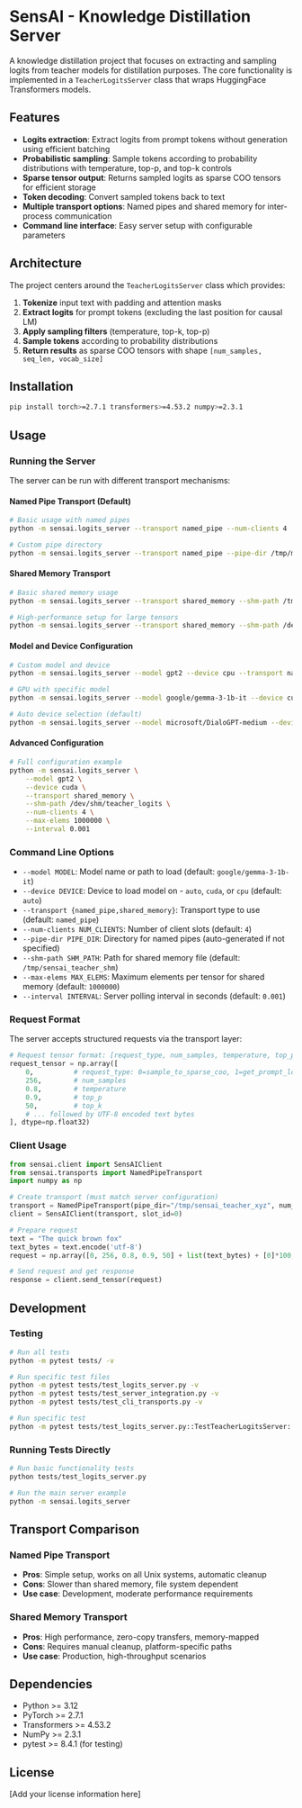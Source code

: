 # SensAI - Knowledge Distillation Server

A knowledge distillation project that focuses on extracting and sampling logits from teacher models for distillation purposes. The core functionality is implemented in a `TeacherLogitsServer` class that wraps HuggingFace Transformers models.

## Features

- **Logits extraction**: Extract logits from prompt tokens without generation using efficient batching
- **Probabilistic sampling**: Sample tokens according to probability distributions with temperature, top-p, and top-k controls
- **Sparse tensor output**: Returns sampled logits as sparse COO tensors for efficient storage
- **Token decoding**: Convert sampled tokens back to text
- **Multiple transport options**: Named pipes and shared memory for inter-process communication
- **Command line interface**: Easy server setup with configurable parameters

## Architecture

The project centers around the `TeacherLogitsServer` class which provides:

1. **Tokenize** input text with padding and attention masks
2. **Extract logits** for prompt tokens (excluding the last position for causal LM)
3. **Apply sampling filters** (temperature, top-k, top-p)
4. **Sample tokens** according to probability distributions
5. **Return results** as sparse COO tensors with shape `[num_samples, seq_len, vocab_size]`

## Installation

```bash
pip install torch>=2.7.1 transformers>=4.53.2 numpy>=2.3.1
```

## Usage

### Running the Server

The server can be run with different transport mechanisms:

#### Named Pipe Transport (Default)
```bash
# Basic usage with named pipes
python -m sensai.logits_server --transport named_pipe --num-clients 4

# Custom pipe directory
python -m sensai.logits_server --transport named_pipe --pipe-dir /tmp/my_pipes --num-clients 2
```

#### Shared Memory Transport
```bash
# Basic shared memory usage
python -m sensai.logits_server --transport shared_memory --shm-path /tmp/my_shm --max-elems 2000000

# High-performance setup for large tensors
python -m sensai.logits_server --transport shared_memory --shm-path /dev/shm/sensai --max-elems 5000000 --num-clients 8
```

#### Model and Device Configuration
```bash
# Custom model and device
python -m sensai.logits_server --model gpt2 --device cpu --transport named_pipe

# GPU with specific model
python -m sensai.logits_server --model google/gemma-3-1b-it --device cuda --transport shared_memory

# Auto device selection (default)
python -m sensai.logits_server --model microsoft/DialoGPT-medium --device auto
```

#### Advanced Configuration
```bash
# Full configuration example
python -m sensai.logits_server \
    --model gpt2 \
    --device cuda \
    --transport shared_memory \
    --shm-path /dev/shm/teacher_logits \
    --num-clients 4 \
    --max-elems 1000000 \
    --interval 0.001
```

### Command Line Options

- `--model MODEL`: Model name or path to load (default: `google/gemma-3-1b-it`)
- `--device DEVICE`: Device to load model on - `auto`, `cuda`, or `cpu` (default: `auto`)
- `--transport {named_pipe,shared_memory}`: Transport type to use (default: `named_pipe`)
- `--num-clients NUM_CLIENTS`: Number of client slots (default: `4`)
- `--pipe-dir PIPE_DIR`: Directory for named pipes (auto-generated if not specified)
- `--shm-path SHM_PATH`: Path for shared memory file (default: `/tmp/sensai_teacher_shm`)
- `--max-elems MAX_ELEMS`: Maximum elements per tensor for shared memory (default: `1000000`)
- `--interval INTERVAL`: Server polling interval in seconds (default: `0.001`)

### Request Format

The server accepts structured requests via the transport layer:

```python
# Request tensor format: [request_type, num_samples, temperature, top_p, top_k, ...text_bytes]
request_tensor = np.array([
    0,          # request_type: 0=sample_to_sparse_coo, 1=get_prompt_logits
    256,        # num_samples
    0.8,        # temperature
    0.9,        # top_p
    50,         # top_k
    # ... followed by UTF-8 encoded text bytes
], dtype=np.float32)
```

### Client Usage

```python
from sensai.client import SensAIClient
from sensai.transports import NamedPipeTransport
import numpy as np

# Create transport (must match server configuration)
transport = NamedPipeTransport(pipe_dir="/tmp/sensai_teacher_xyz", num_clients=4)
client = SensAIClient(transport, slot_id=0)

# Prepare request
text = "The quick brown fox"
text_bytes = text.encode('utf-8')
request = np.array([0, 256, 0.8, 0.9, 50] + list(text_bytes) + [0]*100, dtype=np.float32)

# Send request and get response
response = client.send_tensor(request)
```

## Development

### Testing

```bash
# Run all tests
python -m pytest tests/ -v

# Run specific test files
python -m pytest tests/test_logits_server.py -v
python -m pytest tests/test_server_integration.py -v
python -m pytest tests/test_cli_transports.py -v

# Run specific test
python -m pytest tests/test_logits_server.py::TestTeacherLogitsServer::test_sample_to_sparse_coo_basic -v
```

### Running Tests Directly

```bash
# Run basic functionality tests
python tests/test_logits_server.py

# Run the main server example
python -m sensai.logits_server
```

## Transport Comparison

### Named Pipe Transport
- **Pros**: Simple setup, works on all Unix systems, automatic cleanup
- **Cons**: Slower than shared memory, file system dependent
- **Use case**: Development, moderate performance requirements

### Shared Memory Transport
- **Pros**: High performance, zero-copy transfers, memory-mapped
- **Cons**: Requires manual cleanup, platform-specific paths
- **Use case**: Production, high-throughput scenarios

## Dependencies

- Python >= 3.12
- PyTorch >= 2.7.1
- Transformers >= 4.53.2
- NumPy >= 2.3.1
- pytest >= 8.4.1 (for testing)

## License

[Add your license information here]